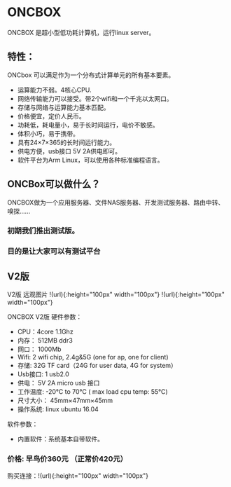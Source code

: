 # ONCBOX
ONCBOX 是超小型低功耗计算机，运行linux server。

## 特性：
ONCbox 可以满足作为一个分布式计算单元的所有基本要素。
* 运算能力不弱。4核心CPU.
* 网络传输能力可以接受。带2个wifi和一个千兆以太网口。
* 存储与网络与运算能力基本匹配。
* 价格便宜，定价人民币。
* 功耗低，耗电量小，易于长时间运行，电价不敏感。
* 体积小巧，易于携带。
* 具有24×7×365的长时间运行能力。
* 供电方便，usb接口 5V 2A供电即可。
* 软件平台为Arm Linux，可以使用各种标准编程语言。

## ONCBox可以做什么？

ONCBOX做为一个应用服务器、文件NAS服务器、开发测试服务器、路由中转、嗅探......

### 初期我们推出测试版。

### 目的是让大家可以有测试平台

## V2版

V2版 远观图片
!(url){:height="100px" width="100px"}
!(url){:height="100px" width="100px"}


ONCBOX V2版 硬件参数：
* CPU：4core 1.1Ghz 
* 内存： 512MB ddr3
* 网口： 1000Mb
* Wifi: 2 wifi chip, 2.4g&5G (one for ap, one for client)
* 存储: 32G TF card（24G for user data, 4G for system）
* Usb接口: 1 usb2.0
* 供电： 5V 2A  micro usb 接口
* 工作温度:  -20℃ to 70℃ ( max load cpu temp: 55℃)
* 尺寸大小： 45mm×47mm×45mm 
* 操作系统: linux ubuntu 16.04 

软件参数：
* 内置软件：系统基本自带软件。

### 价格:  早鸟价360元 （正常价420元）

购买连接：!(url){:height="100px" width="100px"}

